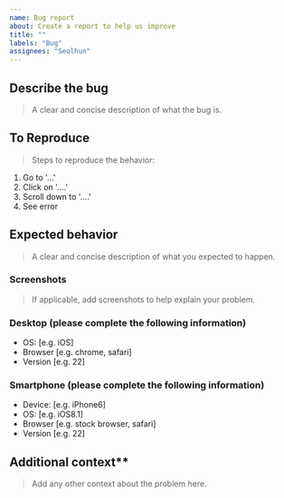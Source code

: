 ```yaml
---
name: Bug report
about: Create a report to help us improve
title: ""
labels: "Bug"
assignees: "Seolhun"
---
```


## Describe the bug

> A clear and concise description of what the bug is.

## To Reproduce

> Steps to reproduce the behavior:

1. Go to '...'
2. Click on '....'
3. Scroll down to '....'
4. See error

## Expected behavior

> A clear and concise description of what you expected to happen.

### Screenshots

> If applicable, add screenshots to help explain your problem.

### Desktop (please complete the following information)

- OS: [e.g. iOS]
- Browser [e.g. chrome, safari]
- Version [e.g. 22]

### Smartphone (please complete the following information)

- Device: [e.g. iPhone6]
- OS: [e.g. iOS8.1]
- Browser [e.g. stock browser, safari]
- Version [e.g. 22]

## Additional context\*\*

> Add any other context about the problem here.
